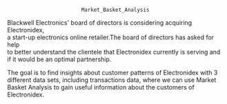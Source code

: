                             Market_Basket_Analysis


Blackwell Electronics' board of directors is considering acquiring Electronidex,        
a start-up electronics online retailer.The board of directors has asked for help    
to better understand the clientele that Electronidex currently is serving and if it 
would be an optimal partnership.
 
The goal is to find insights about customer patterns of Electronidex with 3 different 
data sets, including transactions data, where we can use Market Basket Analysis to 
gain useful information about the customers of Electronidex.
